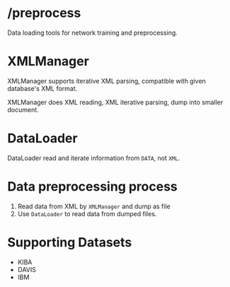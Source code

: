 /preprocess
===========
Data loading tools for network training and preprocessing.

# XMLManager

XMLManager supports iterative XML parsing, compatible with
given database's XML format.

XMLManager does XML reading, XML iterative parsing, dump into
smaller document.

# DataLoader

DataLoader read and iterate information from `DATA`, not `XML`.

# Data preprocessing process

1. Read data from XML by `XMLManager` and dump as file
2. Use `DataLoader` to read data from dumped files.


# Supporting Datasets

- KIBA
- DAVIS
- IBM